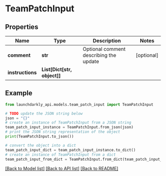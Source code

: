 # TeamPatchInput


## Properties

Name | Type | Description | Notes
------------ | ------------- | ------------- | -------------
**comment** | **str** | Optional comment describing the update | [optional] 
**instructions** | **List[Dict[str, object]]** |  | 

## Example

```python
from launchdarkly_api.models.team_patch_input import TeamPatchInput

# TODO update the JSON string below
json = "{}"
# create an instance of TeamPatchInput from a JSON string
team_patch_input_instance = TeamPatchInput.from_json(json)
# print the JSON string representation of the object
print(TeamPatchInput.to_json())

# convert the object into a dict
team_patch_input_dict = team_patch_input_instance.to_dict()
# create an instance of TeamPatchInput from a dict
team_patch_input_from_dict = TeamPatchInput.from_dict(team_patch_input_dict)
```
[[Back to Model list]](../README.md#documentation-for-models) [[Back to API list]](../README.md#documentation-for-api-endpoints) [[Back to README]](../README.md)


